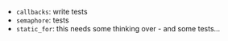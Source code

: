  * `callbacks`: write tests
 * `semaphore`: tests
 * `static_for`: this needs some thinking over - and some tests...
